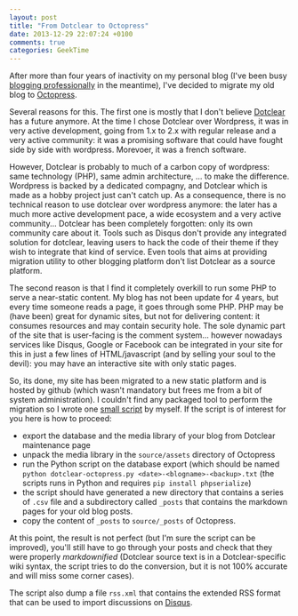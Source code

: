 ```yaml
---
layout: post
title: "From Dotclear to Octopress"
date: 2013-12-29 22:07:24 +0100
comments: true
categories: GeekTime
---
```

After more than four years of inactivity on my personal blog
(I've been busy [blogging professionally](https://techtalk.intersec.com)
in the meantime), I've decided to migrate my old blog to
[Octopress](http://octopress.org).

Several reasons for this. The first one is mostly that I don't believe
[Dotclear](http://dotclear.org) has a future anymore. At the time I chose
Dotclear over Wordpress, it was in very active development, going from 1.x
to 2.x with regular release and a very active community: it was a
promising software that could have fought side by side with wordpress.
Morevoer, it was a french software.

However, Dotclear is probably to much of a carbon copy of wordpress: same
technology (PHP), same admin architecture, ... to make the difference.
Wordpress is backed by a dedicated compagny, and Dotclear which is made as a
hobby project just can't catch up. As a consequence, there is no technical
reason to use dotclear over wordpress anymore: the later has a much more
active development pace, a wide ecosystem and a very active community...
Dotclear has been completely forgotten: only its own community care about
it. Tools such as Disqus don't provide any integrated solution for dotclear,
leaving users to hack the code of their theme if they wish to integrate
that kind of service. Even tools that aims at providing migration utility
to other blogging platform don't list Dotclear as a source platform.

The second reason is that I find it completely overkill to run some PHP
to serve a near-static content. My blog has not been update for 4 years, but
every time someone reads a page, it goes through some PHP. PHP may be (have
been) great for dynamic sites, but not for delivering content: it consumes
resources and may contain security hole. The sole dynamic part of the site
that is user-facing is the comment system... however nowadays services like
Disqus, Google or Facebook can be integrated in your site for this in just
a few lines of HTML/javascript (and by selling your soul to the devil):
you may have an interactive site with only static pages.

So, its done, my site has been migrated to a new static platform and is
hosted by github (which wasn't mandatory but frees me from a bit of system
administration). I couldn't find any packaged tool to perform the migration
so I wrote one [small script](https://gist.github.com/Fruneau/8174826) by
myself. If the script is of interest for you here is how to proceed:

* export the database and the media library of your blog from Dotclear maintenance
  page
* unpack the media library in the `source/assets` directory of Octopress
* run the Python script on the database export (which should be named
  `python dotclear-octopress.py <date>-<blogname>-<backup>.txt` (the scripts
  runs in Python and requires `pip install phpserialize`)
* the script should have generated a new directory that contains a series of
  `.csv` file and a subdirectory called `_posts` that contains the markdown
  pages for your old blog posts.
* copy the content of `_posts` to `source/_posts` of Octopress.

At this point, the result is not perfect (but I'm sure the script can be improved),
you'll still have to go through your posts and check that they were properly
_markdownified_ (Dotclear source text is in a Dotclear-specific wiki syntax,
the script tries to do the conversion, but it is not 100% accurate and will
miss some corner cases).

The script also dump a file `rss.xml` that contains the extended RSS format that
can be used to import discussions on [Disqus](http://disqus.com).
